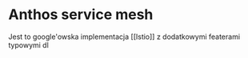 # Anthos service mesh
Jest to google'owska implementacja [[Istio]] z dodatkowymi featerami typowymi dl
